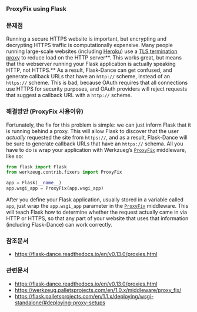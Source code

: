 ### ProxyFix using Flask

### 문제점

Running a secure HTTPS website is important, but encrypting and decrypting HTTPS traffic is computationally expensive. Many people running large-scale websites (including [Heroku](https://www.heroku.com/)) use a [TLS termination proxy](https://en.wikipedia.org/wiki/TLS_termination_proxy) to reduce load on the HTTP server**. This works great, but means that the webserver running your Flask application is actually speaking HTTP, not HTTPS.** As a result, Flask-Dance can get confused, and generate callback URLs that have an `http://` scheme, instead of an `https://` scheme. This is bad, because OAuth requires that all connections use HTTPS for security purposes, and OAuth providers will reject requests that suggest a callback URL with a `http://` scheme.

### 해결방안 (ProxyFix 사용이유)

Fortunately, the fix for this problem is simple: we can just inform Flask that it is running behind a proxy. This will allow Flask to discover that the user *actually* requested the site from `https://`, and as a result, Flask-Dance will be sure to generate callback URLs that have an `https://` schema. All you have to do is wrap your application with Werkzueg’s [`ProxyFix`](http://werkzeug.pocoo.org/docs/contrib/fixers/#werkzeug.contrib.fixers.ProxyFix) middleware, like so:

```python
from flask import Flask
from werkzeug.contrib.fixers import ProxyFix

app = Flask(__name__)
app.wsgi_app = ProxyFix(app.wsgi_app)
```

After you define your Flask application, usually stored in a variable called `app`, just wrap the `app.wsgi_app` parameter in the [`ProxyFix`](http://werkzeug.pocoo.org/docs/contrib/fixers/#werkzeug.contrib.fixers.ProxyFix) middleware. This will teach Flask how to determine whether the request actually came in via HTTP or HTTPS, so that any part of your website that uses that information (including Flask-Dance) can work correctly.



### 참조문서

- https://flask-dance.readthedocs.io/en/v0.13.0/proxies.html

### 관련문서

- https://flask-dance.readthedocs.io/en/v0.13.0/proxies.html
- https://werkzeug.palletsprojects.com/en/1.0.x/middleware/proxy_fix/
- https://flask.palletsprojects.com/en/1.1.x/deploying/wsgi-standalone/#deploying-proxy-setups

